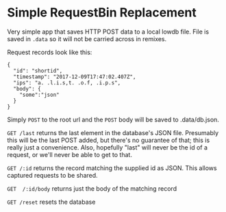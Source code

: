 Simple RequestBin Replacement
=============================

Very simple app that saves HTTP POST data to a local lowdb file. File is saved in `.data` so it will not be carried across in remixes.

Request records look like this:
```
{
  "id": "shortid",
  "timestamp": "2017-12-09T17:47:02.407Z",
  "ips": "a. .l.i.s,t. .o.f, .i.p.s",
  "body": {
    "some":"json"
  }
}
```

Simply `POST` to the root url and the `POST` body will be saved to .data/db.json.

`GET /last` returns the last element in the database's JSON file. Presumably this will be the last POST added, but there's no guarantee of that; this is really just a convenience. Also, hopefully "last" will never be the id of a request, or we'll never be able to get to that.

`GET /:id` returns the record matching the supplied id as JSON. This allows captured requests to be shared.

`GET  /:id/body` returns just the body of the matching record

`GET /reset` resets the database